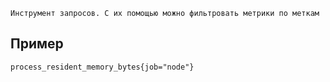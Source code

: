 	Инструмент запросов. С их помощью можно фильтровать метрики по меткам

## Пример

```PromQL
process_resident_memory_bytes{job="node"}
```
